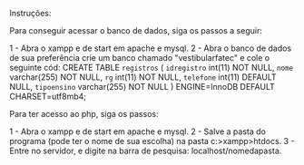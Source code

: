 Instruções:

Para conseguir acessar o banco de dados, siga os passos a seguir:

1 - Abra o xampp e de start em apache e mysql.
2 - Abra o banco de dados de sua preferência crie um banco chamado "vestibularfatec" e cole o seguinte cód:
CREATE TABLE `registros` (
  `idregistro` int(11) NOT NULL,
  `nome` varchar(255) NOT NULL,
  `rg` int(11) NOT NULL,
  `telefone` int(11) DEFAULT NULL,
  `tipoensino` varchar(255) NOT NULL
) ENGINE=InnoDB DEFAULT CHARSET=utf8mb4;

Para ter acesso ao php, siga os passos:

1 - Abra o xampp e de start em apache e mysql.
2 - Salve a pasta do programa (pode ter o nome de sua escolha) na pasta c:>xampp>htdocs.
3 - Entre no servidor, e digite na barra de pesquisa: localhost/nomedapasta.
